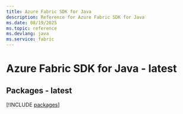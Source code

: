 ```yaml
---
title: Azure Fabric SDK for Java
description: Reference for Azure Fabric SDK for Java
ms.date: 08/19/2025
ms.topic: reference
ms.devlang: java
ms.service: fabric
---
```

# Azure Fabric SDK for Java - latest
## Packages - latest
[!INCLUDE [packages](fabric-index.md)]